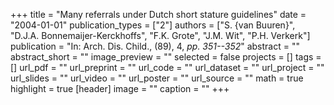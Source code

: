 +++
title = "Many referrals under Dutch short stature guidelines"
date = "2004-01-01"
publication_types = ["2"]
authors = ["S. {van Buuren}", "D.J.A. Bonnemaijer-Kerckhoffs", "F.K. Grote", "J.M. Wit", "P.H. Verkerk"]
publication = "In: Arch. Dis. Child., (89), 4, _pp. 351--352_"
abstract = ""
abstract_short = ""
image_preview = ""
selected = false
projects = []
tags = []
url_pdf = ""
url_preprint = ""
url_code = ""
url_dataset = ""
url_project = ""
url_slides = ""
url_video = ""
url_poster = ""
url_source = ""
math = true
highlight = true
[header]
image = ""
caption = ""
+++
